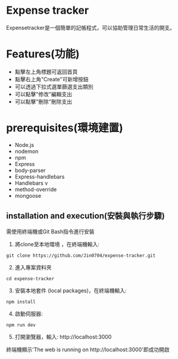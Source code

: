# Expense tracker
Expensetracker是一個簡單的記帳程式，可以協助管理日常生活的開支。

# Features(功能)
* 點擊左上角標題可返回首頁
* 點擊右上角"Create"可新增按鈕
* 可以透過下拉式選單篩選支出類別
* 可以點擊"修改"編輯支出
* 可以點擊"刪除"刪除支出

# prerequisites(環境建置)
* Node.js
* nodemon
* npm
* Express 
* body-parser 
* Express-handlebars
* Handlebars v
* method-override 
* mongoose 


## installation and execution(安裝與執行步驟)
需使用終端機或Git Bash指令進行安裝

1. 將clone至本地環境 ，在終端機輸入:
```
git clone https://github.com/Jin0704/expense-tracker.git
```
2. 進入專案資料夾
```
cd expense-tracker
```
3. 安裝本地套件 (local packages)，在終端機輸入:
```
npm install
```
4. 啟動伺服器:
```
npm run dev
```
5. 打開瀏覽器，輸入:
http://localhost:3000

終端機顯示'The web is running on http://localhost:3000'即成功開啟